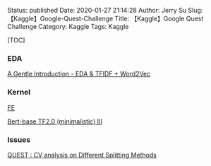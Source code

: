 Status: published
Date: 2020-01-27 21:14:28
Author: Jerry Su
Slug: 【Kaggle】Google-Quest-Challenge
Title: 【Kaggle】Google Quest Challenge
Category: Kaggle 
Tags: Kaggle

[TOC]

### EDA

[A Gentle Introduction - EDA & TFIDF + Word2Vec](https://www.kaggle.com/sediment/a-gentle-introduction-eda-tfidf-word2vec/notebook)

### Kernel

[FE](https://www.kaggle.com/vinaydoshi/tfbert-with-4-hidden-layers-and-preprocessing/notebook)

[Bert-base TF2.0 (minimalistic) III](https://www.kaggle.com/khoongweihao/bert-base-tf2-0-minimalistic-iii)

### Issues

[QUEST : CV analysis on Different Splitting Methods](https://www.kaggle.com/ratthachat/quest-cv-analysis-on-different-splitting-methods/comments)
